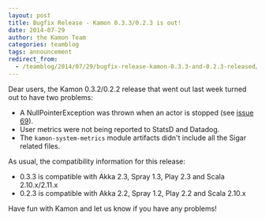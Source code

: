 ```yaml
---
layout: post
title: Bugfix Release - Kamon 0.3.3/0.2.3 is out!
date: 2014-07-29
author: the Kamon Team
categories: teamblog
tags: announcement
redirect_from:
  - /teamblog/2014/07/29/bugfix-release-kamon-0.3.3-and-0.2.3-released/
---
```


Dear users, the Kamon 0.3.2/0.2.2 release that went out last week turned out to have two problems:

  * A NullPointerException was thrown when an actor is stopped (see [issue 69]).
  * User metrics were not being reported to StatsD and Datadog.
  * The `kamon-system-metrics` module artifacts didn't include all the Sigar related files.



As usual, the compatibility information for this release:

   * 0.3.3 is compatible with Akka 2.3, Spray 1.3, Play 2.3 and Scala 2.10.x/2.11.x
   * 0.2.3 is compatible with Akka 2.2, Spray 1.2, Play 2.2 and Scala 2.10.x

Have fun with Kamon and let us know if you have any problems!

[issue 69]: https://github.com/kamon-io/Kamon/issues/69
